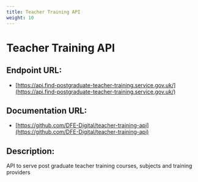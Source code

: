 ```yaml
---
title: Teacher Training API
weight: 10
---
```


# Teacher Training API

## Endpoint URL:
 - [https://api.find-postgraduate-teacher-training.service.gov.uk/](https://api.find-postgraduate-teacher-training.service.gov.uk/)

## Documentation URL:
 - [https://github.com/DFE-Digital/teacher-training-api](https://github.com/DFE-Digital/teacher-training-api)

## Description:
API to serve post graduate teacher training courses, subjects and training providers

